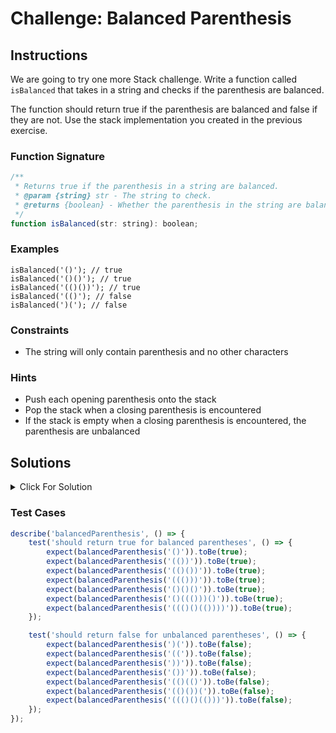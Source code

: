 # Challenge: Balanced Parenthesis

## Instructions

We are going to try one more Stack challenge. Write a function called `isBalanced` that takes in a string and checks if the parenthesis are balanced.

The function should return true if the parenthesis are balanced and false if they are not. Use the stack implementation you created in the previous exercise.

### Function Signature

```js
/**
 * Returns true if the parenthesis in a string are balanced.
 * @param {string} str - The string to check.
 * @returns {boolean} - Whether the parenthesis in the string are balanced.
 */
function isBalanced(str: string): boolean;
```

### Examples

```JS
isBalanced('()'); // true
isBalanced('()()'); // true
isBalanced('(()())'); // true
isBalanced('(()'); // false
isBalanced(')('); // false
```

### Constraints

-   The string will only contain parenthesis and no other characters

### Hints

-   Push each opening parenthesis onto the stack
-   Pop the stack when a closing parenthesis is encountered
-   If the stack is empty when a closing parenthesis is encountered, the parenthesis are unbalanced

## Solutions

<details>
  <summary>Click For Solution</summary>

```JS
const Stack = require('./stack');

function isBalanced(str) {
const stack = new Stack();

for (let i = 0; i < str.length; i++) {
  if (str[i] === '(') {
    stack.push(str[i]);
  } else if (str[i] === ')') {
    if (stack.isEmpty()) {
      return false;
    }
    stack.pop();
  }
}

return stack.isEmpty();
}
```

### Explanation

-   Bring in our Stack implementation and initialize a new stack.
-   Iterate over each character of the input string str and check if the current character `str[i]` is an opening parenthesis (i.e., '('). If it is, the opening parenthesis is pushed onto the stack using `stack.push(str[i])`.
-   If the current character is a closing parenthesis (i.e., ')'), check if the stack is empty using stack.`isEmpty()`. If the stack is empty at this point, it means there is a closing parenthesis without a corresponding opening parenthesis, so return false indicating that the parentheses are unbalanced.
-   If the stack is not empty, it means there is a matching opening parenthesis for the current closing parenthesis. Therefore, remove the top element using `stack.pop()`, which represents the successful pairing of opening and closing parentheses.
-   After iterating over all the characters in the string, check if the stack is empty using `stack.isEmpty()`. If the stack is empty, it means all opening parentheses have been matched and popped from the stack, indicating balanced parentheses. In this case, return true.
-   If the stack is not empty after the iteration, it means there are unmatched opening parentheses remaining, indicating unbalanced parentheses. In this case, return `false`.

</details>

### Test Cases

```js
describe('balancedParenthesis', () => {
    test('should return true for balanced parentheses', () => {
        expect(balancedParenthesis('()')).toBe(true);
        expect(balancedParenthesis('(())')).toBe(true);
        expect(balancedParenthesis('(()())')).toBe(true);
        expect(balancedParenthesis('((()))')).toBe(true);
        expect(balancedParenthesis('()()()')).toBe(true);
        expect(balancedParenthesis('()((()))()')).toBe(true);
        expect(balancedParenthesis('((()()(())))')).toBe(true);
    });

    test('should return false for unbalanced parentheses', () => {
        expect(balancedParenthesis(')(')).toBe(false);
        expect(balancedParenthesis('((')).toBe(false);
        expect(balancedParenthesis('))')).toBe(false);
        expect(balancedParenthesis('())')).toBe(false);
        expect(balancedParenthesis('(()(()')).toBe(false);
        expect(balancedParenthesis('(()())(')).toBe(false);
        expect(balancedParenthesis('((()()(()))')).toBe(false);
    });
});
```

